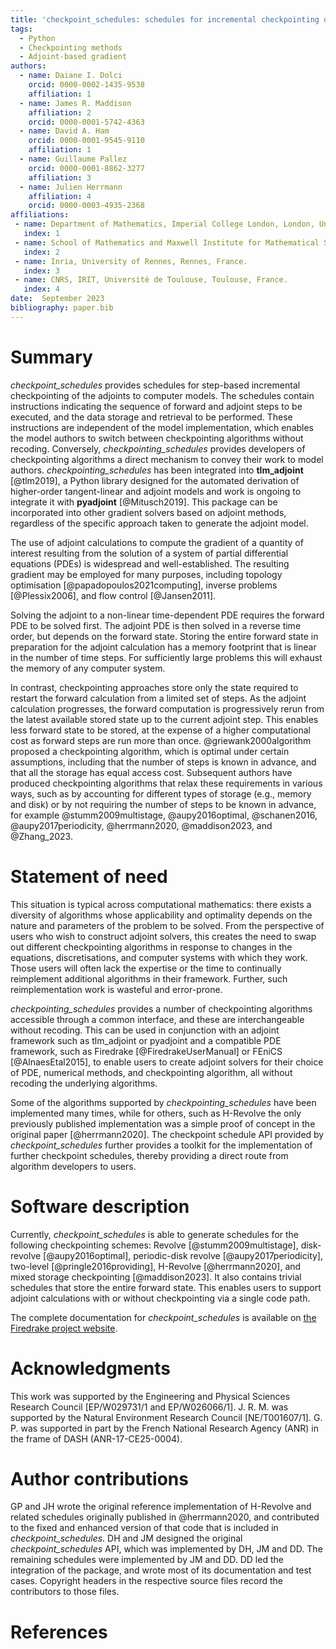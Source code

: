 ```yaml
---
title: 'checkpoint_schedules: schedules for incremental checkpointing of adjoint simulations'
tags:
  - Python
  - Checkpointing methods
  - Adjoint-based gradient
authors:
  - name: Daiane I. Dolci
    orcid: 0000-0002-1435-9538
    affiliation: 1
  - name: James R. Maddison
    affiliation: 2
    orcid: 0000-0001-5742-4363
  - name: David A. Ham
    orcid: 0000-0001-9545-9110
    affiliation: 1
  - name: Guillaume Pallez
    orcid: 0000-0001-8862-3277
    affiliation: 3
  - name: Julien Herrmann
    affiliation: 4
    orcid: 0000-0003-4935-2368
affiliations:
 - name: Department of Mathematics, Imperial College London, London, United Kingdom.
   index: 1
 - name: School of Mathematics and Maxwell Institute for Mathematical Sciences, The University of Edinburgh, United Kingdom.
   index: 2
 - name: Inria, University of Rennes, Rennes, France.
   index: 3
 - name: CNRS, IRIT, Université de Toulouse, Toulouse, France.
   index: 4
date:  September 2023
bibliography: paper.bib
---
```

# Summary
*checkpoint_schedules* provides schedules for step-based incremental
checkpointing of the adjoints to computer models. The schedules contain
instructions indicating the sequence of forward and adjoint steps to be
executed, and the data storage and retrieval to be performed. These
instructions are independent of the model implementation, which enables the
model authors to switch between checkpointing algorithms without recoding.
Conversely, *checkpointing_schedules* provides developers of checkpointing
algorithms a direct mechanism to convey their work to model authors.
*checkpointing_schedules* has been integrated into **tlm_adjoint** [@tlm2019],
a Python library designed for the automated derivation of higher-order
tangent-linear and adjoint models and work is ongoing to integrate it with
**pyadjoint** [@Mitusch2019]. This package can be incorporated into other
gradient solvers based on adjoint methods, regardless of the specific approach
taken to generate the adjoint model.

The use of adjoint calculations to compute the gradient of a quantity of
interest resulting from the solution of a system of partial differential
equations (PDEs) is widespread and well-established. The resulting gradient may
be employed for many purposes, including topology
optimisation [@papadopoulos2021computing], inverse problems [@Plessix2006], and
flow control [@Jansen2011]. 

Solving the adjoint to a non-linear time-dependent PDE requires the forward PDE
to be solved first. The adjoint PDE is then solved in a reverse time
order, but depends on the forward state. Storing the entire forward state in
preparation for the adjoint calculation has a memory footprint that is linear in the
number of time steps. For sufficiently large problems this will exhaust the
memory of any computer system. 

In contrast, checkpointing approaches store only the state required to restart
the forward calculation from a limited set of steps. As the adjoint
calculation progresses, the forward computation is progressively rerun from the
latest available stored state up to the current adjoint step. This enables less
forward state to be stored, at the expense of a higher computational cost as
forward steps are run more than once. @griewank2000algorithm proposed a
checkpointing algorithm, which is optimal under certain assumptions, including
that the number of steps is known in advance, and that all the storage has
equal access cost. Subsequent authors have produced checkpointing algorithms
that relax these requirements in various ways, such as by accounting for
different types of storage (e.g., memory and disk) or by not
requiring the number of steps to be known in advance, for example 
@stumm2009multistage, @aupy2016optimal, @schanen2016, @aupy2017periodicity, 
@herrmann2020, @maddison2023, and @Zhang_2023. 

# Statement of need

This situation is typical across computational mathematics: there exists a
diversity of algorithms whose applicability and optimality depends on the
nature and parameters of the problem to be solved. From the perspective of
users who wish to construct adjoint solvers, this creates the need to swap out
different checkpointing algorithms in response to changes in the equations,
discretisations, and computer systems with which they work. Those users will
often lack the expertise or the time to continually reimplement additional
algorithms in their framework. Further, such reimplementation work is wasteful
and error-prone. 

*checkpointing_schedules* provides a number of checkpointing algorithms
accessible through a common interface, and these are interchangeable without
recoding. This can be used in conjunction with an adjoint framework such as
tlm_adjoint or pyadjoint and a compatible PDE framework, such as Firedrake
[@FiredrakeUserManual] or FEniCS [@AlnaesEtal2015], to enable users to create
adjoint solvers for their choice of PDE, numerical methods, and checkpointing
algorithm, all without recoding the underlying algorithms.

Some of the algorithms supported by *checkpointing_schedules* have been
implemented many times, while for others, such as H-Revolve the only previously
published implementation was a simple proof of concept in the original paper
[@herrmann2020]. The checkpoint schedule API provided by *checkpoint_schedules*
further provides a toolkit for the implementation of further checkpoint
schedules, thereby providing a direct route from algorithm developers to users.

# Software description
Currently, *checkpoint_schedules* is able to generate schedules for the
following checkpointing schemes: Revolve [@stumm2009multistage], disk-revolve
[@aupy2016optimal], periodic-disk revolve [@aupy2017periodicity],  two-level
[@pringle2016providing], H-Revolve [@herrmann2020], and mixed storage
checkpointing [@maddison2023]. It also contains trivial schedules that store
the entire forward state. This enables users to support adjoint calculations
with or without checkpointing via a single code path. 

The complete documentation for *checkpoint_schedules* is available on [the
Firedrake project
website](https://www.firedrakeproject.org/checkpoint_schedules/).

# Acknowledgments
This work was supported by the Engineering and Physical Sciences Research
Council [EP/W029731/1 and EP/W026066/1]. J. R. M. was supported by the Natural
Environment Research Council [NE/T001607/1]. G. P. was supported in part by the
French National Research Agency (ANR) in the frame of DASH (ANR-17-CE25-0004).

# Author contributions

GP and JH wrote the original reference implementation of H-Revolve and related
schedules originally published in @herrmann2020, and contributed to the fixed
and enhanced version of that code that is included in *checkpoint_schedules*.
DH and JM designed the original *checkpoint_schedules* API, which was
implemented by DH, JM and DD. The remaining schedules were implemented by JM and
DD. DD led the integration of the package, and wrote most of its documentation
and test cases. Copyright headers in the respective source files record the
contributors to those files.

# References
